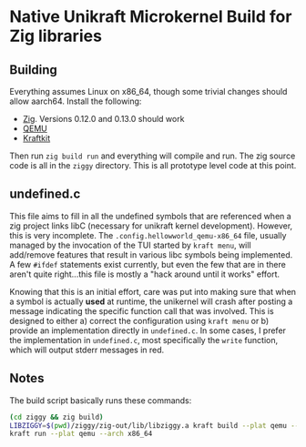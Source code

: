 Native Unikraft Microkernel Build for Zig libraries
===================================================


Building
--------

Everything assumes Linux on x86_64, though some trivial changes should allow
aarch64. Install the following:

* [Zig](https://ziglang.org). Versions 0.12.0 and 0.13.0 should work
* [QEMU](https://www.qemu.org/download/#linux)
* [Kraftkit](https://unikraft.org/docs/cli/install)

Then run `zig build run` and everything will compile and run. The zig source
code is all in the `ziggy` directory. This is all prototype level code at this
point.

undefined.c
-----------

This file aims to fill in all the undefined symbols that are referenced when
a zig project links libC (necessary for unikraft kernel development). However,
this is very incomplete. The `.config.hellowworld_qemu-x86_64` file, usually
managed by the invocation of the TUI started by `kraft menu`, will add/remove
features that result in various libc symbols being implemented. A few
`#ifdef` statements exist currently, but even the few that are in there aren't
quite right...this file is mostly a "hack around until it works" effort.

Knowing that this is an initial effort, care was put into making sure that
when a symbol is actually **used** at runtime, the unikernel will crash after
posting a message indicating the specific function call that was involved. This
is designed to either a) correct the configuration using `kraft menu` or
b) provide an implementation directly in `undefined.c`. In some cases, I prefer
the implementation in `undefined.c`, most specifically the `write` function,
which will output stderr messages in red.

Notes
-----


The build script basically runs these commands:

```sh
(cd ziggy && zig build)
LIBZIGGY=$(pwd)/ziggy/zig-out/lib/libziggy.a kraft build --plat qemu --arch x86_64 --log-level debug --log-type basic
kraft run --plat qemu --arch x86_64
```
